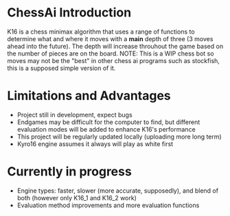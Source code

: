 # ChessAi Introduction
K16 is a chess minimax algorithm that uses a range of functions to determine what and where it moves with a **main** depth of three (3 moves ahead into the future). The depth will increase throuhout the game based on the number of pieces are on the board.
NOTE: This is a WIP chess bot so moves may not be the "best" in other chess ai programs such as stockfish, this is a supposed simple version of it.

# Limitations and Advantages

- Project still in development, expect bugs
- Endgames may be difficult for the computer to find, but different evaluation modes will be added to enhance K16's performance
- This project will be regularly updated locally (uploading more long term)
- Kyro16 engine assumes it always will play as white first

# Currently in progress

- Engine types: faster, slower (more accurate, supposedly), and blend of both (however only K16_1 and K16_2 work)
- Evaluation method improvements and more evaluation functions
